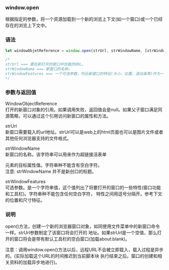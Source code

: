 ### window.open
根据指定的参数，将一个资源加载到一个新的浏览上下文(如一个窗口)或一个已经存在的浏览上下文中。

### 语法
```js
let windowObjetReference = window.open(strUrl, strWindowName, [strWindowFeatures]);

/*
strUrl === 要在新打开的窗口中加载的URL。
strWindowName === 新窗口的名称。
strWindowFeatures === 一个可选参数，列出新窗口的特征(大小，位置，滚动条等)作为一个DOMString。
*/
```
### 参数与返回值
WindowObjectReference <br>
打开的新窗口对象的引用。如果调用失败，返回值会是null。如果父子窗口满足同源策略，可以通过这个引用访问新窗口的属性和方法。

strUrl <br>
新窗口需要载入的url地址。strUrl可以是web上的html页面也可以是图片文件或者其他任何浏览器支持的文件格式。

strWindowName <br>
新窗口的名称。该字符串可以用来作为超链接<a>活表单<form>元素的目标属性值。字符串种不能含有空白字符。 <br>
注意: strWindowName 并不是新创口的标题。

strWindowFeatures <br>
可选参数。是一个字符串值，这个值列出了将要打开的窗口的一些特性(窗口功能和工具栏)。字符串种不能包含任何空白字符，
特性之间用逗号分隔开。参考下文的位置和尺寸特征。

### 说明

open()方法，创建一个新的浏览器窗口对象，如同使用文件菜单中的新窗口命令一样。strUrl参数制定了该窗口将会打开的
地址。如果strUrl是一个空值，那么打开的窗口将会是带有默认工具栏的空白窗口(加载about:blank)。

注意：调用window.open()方法以后，远程URL不会被立即载入，载入过程是异步的。(实际加载这个URL的时间推迟到当前脚本块
执行结束之后。窗口的创建和相关资料的加载异步地进行)。
